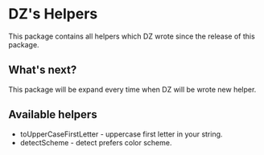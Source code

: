 # DZ's Helpers
This package contains all helpers which DZ wrote since the release of this package.

## What's next?
This package will be expand every time when DZ will be wrote new helper.

## Available helpers
* toUpperCaseFirstLetter - uppercase first letter in your string.
* detectScheme - detect prefers color scheme.